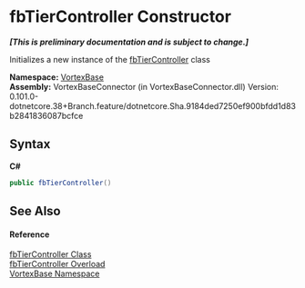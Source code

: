 # fbTierController Constructor 
 _**\[This is preliminary documentation and is subject to change.\]**_

Initializes a new instance of the <a href="T_VortexBase_fbTierController.md">fbTierController</a> class

**Namespace:**&nbsp;<a href="N_VortexBase.md">VortexBase</a><br />**Assembly:**&nbsp;VortexBaseConnector (in VortexBaseConnector.dll) Version: 0.101.0-dotnetcore.38+Branch.feature/dotnetcore.Sha.9184ded7250ef900bfdd1d83b2841836087bcfce

## Syntax

**C#**<br />
``` C#
public fbTierController()
```


## See Also


#### Reference
<a href="T_VortexBase_fbTierController.md">fbTierController Class</a><br /><a href="Overload_VortexBase_fbTierController__ctor.md">fbTierController Overload</a><br /><a href="N_VortexBase.md">VortexBase Namespace</a><br />